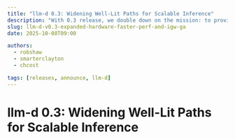 ```yaml
---
title: "llm-d 0.3: Widening Well-Lit Paths for Scalable Inference"
description: "With 0.3 release, we double down on the mission: to provide a fast path to deploying high performance, hardware-agnostic, easy to operationalize, at scale inference."
slug: llm-d-v0.3-expanded-hardware-faster-perf-and-igw-ga
date: 2025-10-08T09:00

authors:
  - robshaw
  - smarterclayton
  - chcost

tags: [releases, announce, llm-d]
---
```


# llm-d 0.3: Widening Well-Lit Paths for Scalable Inference

